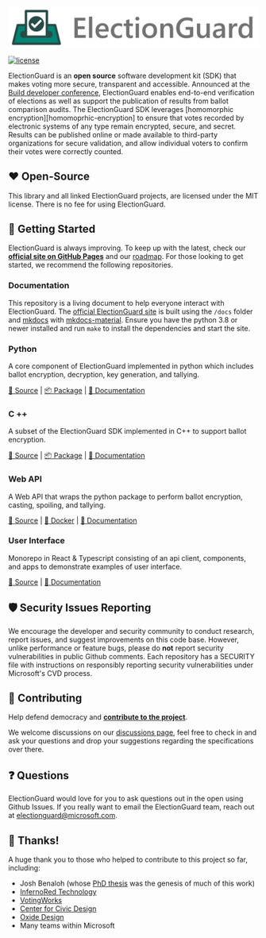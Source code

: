 [![Microsoft Defending Democracy Program: ElectionGuard][election-guard-banner]](http://microsoft.github.io/electionguard/)

[![license][license-image]](LICENSE)

ElectionGuard is an **open source** software development kit (SDK) that makes voting more secure, transparent and accessible. Announced at the [Build developer conference][build-developer-conference], ElectionGuard enables end-to-end verification of elections as well as support the publication of results from ballot comparison audits. The ElectionGuard SDK leverages [homomorphic encryption][homomoprhic-encryption] to ensure that votes recorded by electronic systems of any type remain encrypted, secure, and secret. Results can be published online or made available to third-party organizations for secure validation, and allow individual voters to confirm their votes were correctly counted.

## ❤️ Open-Source

This library and all linked ElectionGuard projects, are licensed under the MIT license. There is no fee for using ElectionGuard.

## 🚀 Getting Started

ElectionGuard is always improving. To keep up with the latest, check our **[official site on GitHub Pages][election-guard-official-page]** and our [roadmap][election-guard-road-map]. For those looking to get started, we recommend the following repositories.

### Documentation

This repository is a living document to help everyone interact with ElectionGuard. The [official ElectionGuard site][election-guard-official-page] is built using the `/docs` folder and [mkdocs][mkdocs-official-site] with [mkdocs-material][material-mkdocs]. Ensure you have the python 3.8 or newer installed and run `make` to install the dependencies and start the site.

### Python

A core component of ElectionGuard implemented in python which includes ballot encryption, decryption, key generation, and tallying.

[📁 Source][election-guard-python-source] |
[📦 Package][election-guard-python-package] |
[📝 Documentation][election-guard-python-documentation]

### C ++

A subset of the ElectionGuard SDK implemented in C++ to support ballot encryption.

[📁 Source][election-guard-cpp-source-code] |
[📦 Package][election-guard-cpp-package] |
[📝 Documentation][election-guard-cpp-documentation]

### Web API

A Web API that wraps the python package to perform ballot encryption, casting, spoiling, and tallying.

[📁 Source][election-guard-web-api-source] | 
[🐳 Docker][election-guard-web-api-docker] | 
[📄 Documentation][election-guard-web-api-documentation]

### User Interface

Monorepo in React & Typescript consisting of an api client, components, and apps to demonstrate examples of user interface.

[📁 Source][election-guard-ui-source] |
[📄 Documentation][election-guard-ui-documentation]

## 🛡 Security Issues Reporting

We encourage the developer and security community to conduct research, report issues, and suggest improvements on this code base. However, unlike performance or feature bugs, please do **not** report security vulnerabilities in public Github comments. Each repository has a SECURITY file with instructions on responsibly reporting security vulnerabilities under Microsoft's CVD process.

## 🤝 Contributing

Help defend democracy and **[contribute to the project][]**.

[code of conduct]: CODE_OF_CONDUCT.md
[contribute to the project]: CONTRIBUTING.md

We welcome discussions on our [discussions page][election-guard-discussions], feel free to check in and ask your questions and drop your suggestions regarding the specifications over there.

## ❓ Questions

ElectionGuard would love for you to ask questions out in the open using Github Issues. If you really want to email the ElectionGuard team, reach out at electionguard@microsoft.com.

## 🎉 Thanks!

A huge thank you to those who helped to contribute to this project so far, including:

- Josh Benaloh (whose [PhD thesis][verifiable-search-ballot-elections-paper] was the genesis of much of this work)
- [InfernoRed Technology][infernored]
- [VotingWorks][voting-works]
- [Center for Civic Design][center-for-civic-design]
- [Oxide Design][oxide-design]
- Many teams within Microsoft

<!-- Links -->
[election-guard-banner]: docs/images/electionguard-banner.svg "Election Guard banner SVG"
[license-image]: https://img.shields.io/github/license/microsoft/electionguard "Election Guard license image"
[build-developer-conference]: https://blogs.microsoft.com/on-the-issues/?p=63211 "Protecting democratic elections through secure, verifiable voting"
[homomoprhic-encryptio]: https://en.wikipedia.org/wiki/Homomorphic_encryption "Homomorphic encryption"
[election-guard-official-page]: https://microsoft.github.io/electionguard "Official Election Guard site on Github Pages"
[election-guard-road-map]: https://microsoft.github.io/electionguard/Roadmap "Election Guard road map"
[mkdocs-official-site]: https://www.mkdocs.org/ "MkDocs official website"
[material-mkdocs]: https://squidfunk.github.io/mkdocs-material/ "Material for MkDocs"
[election-guard-python-source]: https://github.com/microsoft/electionguard-python "Election Guard Python source code"
[election-guard-python-package]: https://pypi.org/project/electionguard/ "Election Guard Python package"
[election-guard-python-documentation]: https://microsoft.github.io/electionguard-python/ "Election Guard Python documentation"
[election-guard-cpp-source-code]: https://github.com/microsoft/electionguard-cpp/ "Election Guard C++ source code"
[election-guard-cpp-package]: https://www.nuget.org/packages/ElectionGuard.Encryption/ "Election Guard C++ package"
[election-guard-cpp-documentation]: https://github.com/microsoft/electionguard-cpp#readme "Election Guard C++ documentation"
[election-guard-web-api-source]: https://github.com/microsoft/electionguard-api-python "Election Guard Web API source code"
[election-guard-web-api-docker]: https://hub.docker.com/r/electionguard/electionguard-web-api "Election Guard Web API Docker"
[election-guard-web-api-documentation]: https://microsoft.github.io/electionguard-api-python/ "Election Guard Web API documentation"
[election-guard-ui-source]: https://github.com/microsoft/electionguard-ui "Election Guard UI source code"
[election-guard-ui-documentation]: https://github.com/microsoft/electionguard-ui#readme "Election Guard UI documentation"
[election-guard-discussions]: https://github.com/microsoft/electionguard/discussions "Election Guard Discussions page"
[verifiable-search-ballot-elections-paper]: https://www.microsoft.com/en-us/research/publication/verifiable-secret-ballot-elections/ "Verifiable Secret-Ballot Elections - Microsoft Research, Josh Benaloh"
[infernored]: https://infernored.com/ "InfernoRed"
[voting-works]: https://voting.works/ "Voting works - Elections you can trust"
[center-for-civic-design]: https://civicdesign.org/ "Center for Civic Design"
[oxide-design]: https://oxidedesign.com/ "Oxide Design"
